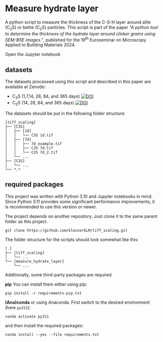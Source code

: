 # Measure hydrate layer

A python script to measure the thickness of the C-S-H layer around alite (C<sub>3</sub>S) or belite (C<sub>2</sub>S) particles.
This script is part of the paper _"A python tool to determine the thickness of the hydrate layer around clinker grains using SEM-BSE images."_, published for the 19<sup>th</sup> Euroseminar on Microscopy Applied to Building Materials 2024.

Open the Jupyter notebook

## datasets

The datasets processed using this script and described in this paper are available at Zenodo:
 - C<sub>3</sub>S (1,7,14, 28, 84, and 365 days)
   [![DOI](https://zenodo.org/badge/DOI/10.5281/zenodo.8118931.svg)](https://doi.org/10.5281/zenodo.8118931)
 - C<sub>2</sub>S (14, 28, 84, and 365 days)
   [![DOI](https://zenodo.org/badge/DOI/10.5281/zenodo.8119086.svg)](https://doi.org/10.5281/zenodo.8119086)

The datasets should be put in the following folder structure:

```
[tiff_scaling]
├── [C3S]
│   ├── [1d]
│   │   └── C3S 1d.tif
│   ├── [7d]
│   │   ├── 7d_example.tif
│   │   ├── C3S 7d.tif
│   │   └── C3S 7d_2.tif
│   └── ...
├── [C2S]
│   └── ...
└── *.*
```


## required packages
This project was written with Python 3.10 and Jupyter notebooks in mind. Since Python 3.11 provides some significant performance improvements, it is recommended to use this version or newer.

The project depends on another repository. Just clone it to the same parent folder as this project.

```
git clone https://github.com/kleinerELM/tiff_scaling.git
```
The folder structure for the scripts should look somewhat like this:

```
[.]
├── [tiff_scaling]
│   └── ...
└── [measure_hydrate_layer]
    └── ...
```

Additionally, some third-party packages are required.

__pip__
You can install them either using pip:

```
pip install -r requirements-pip.txt
```
__(Ana)conda__
or using Anaconda.
First switch to the desired environment (here `py311`):

```
conda activate py311
```

and then install the required packages:

```
conda install --yes --file requirements.txt
```